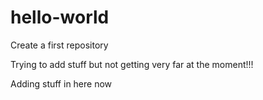 # hello-world
Create a first repository

Trying to add stuff but not getting very far at the moment!!!

Adding stuff in here now
